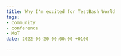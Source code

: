 ```yaml
---
title: Why I'm excited for TestBash World
tags:
- community
- conference
- MoT
date: 2022-06-20 00:00:00 +0100

---
```

